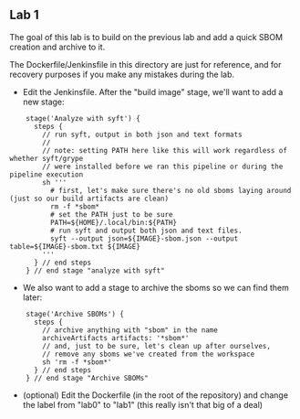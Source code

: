 ## Lab 1

The goal of this lab is to build on the previous lab and add a quick SBOM creation and archive to it.

The Dockerfile/Jenkinsfile in this directory are just for reference, and for recovery purposes if you make any mistakes during the lab.


* Edit the Jenkinsfile.  After the "build image" stage, we'll want to add a new stage:

```
    stage('Analyze with syft') {
      steps {
        // run syft, output in both json and text formats
        //
        // note: setting PATH here like this will work regardless of whether syft/grype 
        // were installed before we ran this pipeline or during the pipeline execution
        sh '''
          # first, let's make sure there's no old sboms laying around (just so our build artifacts are clean)
          rm -f *sbom*
          # set the PATH just to be sure
          PATH=${HOME}/.local/bin:${PATH}
          # run syft and output both json and text files.
          syft --output json=${IMAGE}-sbom.json --output table=${IMAGE}-sbom.txt ${IMAGE} 
        '''
      } // end steps
    } // end stage "analyze with syft"
```

* We also want to add a stage to archive the sboms so we can find them later:
```
    stage('Archive SBOMs') {
      steps {
        // archive anything with "sbom" in the name
        archiveArtifacts artifacts: '*sbom*'
        // and, just to be sure, let's clean up after ourselves, 
        // remove any sboms we've created from the workspace
        sh 'rm -f *sbom*'
      } // end steps
    } // end stage "Archive SBOMs"
```   

* (optional) Edit the Dockerfile (in the root of the repository) and change the label from "lab0" to "lab1" (this really isn't that big of a deal)
